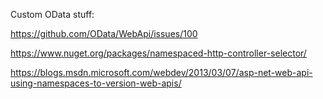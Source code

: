 Custom OData stuff:

https://github.com/OData/WebApi/issues/100

https://www.nuget.org/packages/namespaced-http-controller-selector/

https://blogs.msdn.microsoft.com/webdev/2013/03/07/asp-net-web-api-using-namespaces-to-version-web-apis/

